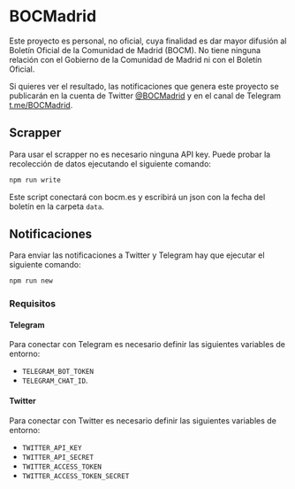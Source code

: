 # BOCMadrid

Este proyecto es personal, no oficial, cuya finalidad es dar mayor difusión al Boletín Oficial de la Comunidad de Madrid (BOCM). No tiene ninguna relación con el Gobierno de la Comunidad de Madrid ni con el Boletín Oficial.

Si quieres ver el resultado, las notificaciones que genera este proyecto se publicarán en la cuenta de Twitter [@BOCMadrid](https://twitter.com/BOCMadrid) y en el canal de Telegram [t.me/BOCMadrid](t.me/BOCMadrid).

## Scrapper

Para usar el scrapper no es necesario ninguna API key. Puede probar la recolección de datos ejecutando el siguiente comando:

```bash
npm run write
```

Este script conectará con bocm.es y escribirá un json con la fecha del boletín en la carpeta `data`.

## Notificaciones

Para enviar las notificaciones a Twitter y Telegram hay que ejecutar el siguiente comando:

```bash
npm run new
```

### Requisitos

#### Telegram

Para conectar con Telegram es necesario definir las siguientes variables de entorno:

- `TELEGRAM_BOT_TOKEN`
- `TELEGRAM_CHAT_ID`.

#### Twitter

Para conectar con Twitter es necesario definir las siguientes variables de entorno:

- `TWITTER_API_KEY`
- `TWITTER_API_SECRET`
- `TWITTER_ACCESS_TOKEN`
- `TWITTER_ACCESS_TOKEN_SECRET`
